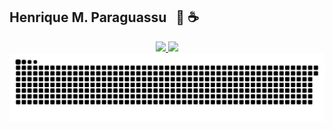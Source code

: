 <h2>Henrique M. Paraguassu &nbsp;&nbsp;🍒 ☕</h2>
<div align="center" width="100%">
  <a href="https://github.com/henriqueparaguassu">
  <img height="180em" src="https://github-readme-stats.vercel.app/api?username=henriqueparaguassu&count_private=true&show_icons=true&theme=midnight-purple"/>
  <img height="180em" src="https://github-readme-stats.vercel.app/api/top-langs/?username=henriqueparaguassu&langs_count=6&layout=compact&theme=midnight-purple"/>
  </a>
</div>

<div align="center">
  <img src="https://github.com/henriqueparaguassu/henriqueparaguassu/blob/output/github-contribution-grid-snake.svg"/>
</div>
